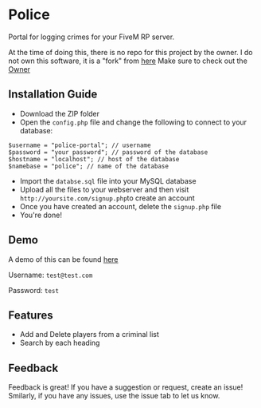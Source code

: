 # Police
Portal for logging crimes for your FiveM RP server.

At the time of doing this, there is no repo for this project by the owner. I do not own this software, it is a "fork" from [here](https://forum.fivem.net/t/release-lspd-web-panel-v-0-0-1/23428) Make sure to check out the [Owner](https://forum.fivem.net/u/davendrix)

## Installation Guide
- Download the ZIP folder
- Open the `config.php` file and change the following to connect to your database:
```
$username = "police-portal"; // username
$password = "your password"; // password of the database
$hostname = "localhost"; // host of the database
$namebase = "police"; // name of the database
```
- Import the `databse.sql` file into your MySQL database
- Upload all the files to your webserver and then visit `http://yoursite.com/signup.php`to create an account
- Once you have created an account, delete the `signup.php` file
- You're done!

## Demo
A demo of this can be found [here](http://gtavrptest.16mb.com/login.php)

Username: `test@test.com`

Password: `test`


## Features
- Add and Delete players from a criminal list
- Search by each heading

## Feedback
Feedback is great! If you have a suggestion or request, create an issue! Smilarly, if you have any issues, use the issue tab to let us know.
